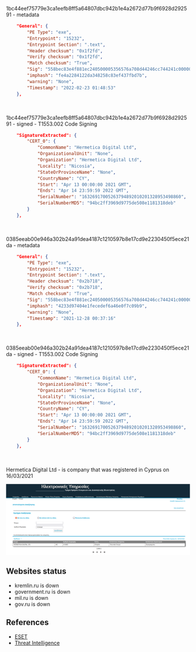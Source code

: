1bc44eef75779e3ca1eefb8ff5a64807dbc942b1e4a2672d77b9f6928d292591 - metadata

```json
    "General": {
        "PE Type": "exe",
        "Entrypoint": "15232",
        "Entrypoint Section": ".text",
        "Header checksum": "0x1f2fd",
        "Verify checksum": "0x1f2fd",
        "Match checksum": "True",
        "Sig": "558bec83e4f881ec240500005356576a708d44246cc744241c000000006a0050c744242800000000c744241800000000c7442438",
        "imphash": "fe4a2284122da348258c83ef437fbd7b",
        "warning": "None",
        "Timestamp": "2022-02-23 01:48:53"
    },
```
<br /><br />
1bc44eef75779e3ca1eefb8ff5a64807dbc942b1e4a2672d77b9f6928d292591 - signed - T1553.002 Code Signing

```json
    "SignatureExtracted": {
        "CERT_0": {
            "CommonName": "Hermetica Digital Ltd",
            "OrganizationalUnit": "None",
            "Organization": "Hermetica Digital Ltd",
            "Locality": "Nicosia",
            "StateOrProvinceName": "None",
            "CountryName": "CY",
            "Start": "Apr 13 00:00:00 2021 GMT",
            "Ends": "Apr 14 23:59:59 2022 GMT",
            "SerialNumber": "16326917005263794892010201328953498860",
            "SerialNumberMD5": "94bc2ff3969d9775de508e1181318deb"
        }
    },
```
<br /><br />
0385eeab00e946a302b24a91dea4187c1210597b8e17cd9e2230450f5ece21da - metadata

```json
    "General": {
        "PE Type": "exe",
        "Entrypoint": "15232",
        "Entrypoint Section": ".text",
        "Header checksum": "0x2b718",
        "Verify checksum": "0x2b718",
        "Match checksum": "True",
        "Sig": "558bec83e4f881ec240500005356576a708d44246cc744241c000000006a0050c744242800000000c744241800000000c7442438",
        "imphash": "4233d97404e1fecedef6a46e0f7c09b9",
        "warning": "None",
        "Timestamp": "2021-12-28 00:37:16"
    },
```
<br /><br />
0385eeab00e946a302b24a91dea4187c1210597b8e17cd9e2230450f5ece21da - signed - T1553.002 Code Signing

```json
    "SignatureExtracted": {
        "CERT_0": {
            "CommonName": "Hermetica Digital Ltd",
            "OrganizationalUnit": "None",
            "Organization": "Hermetica Digital Ltd",
            "Locality": "Nicosia",
            "StateOrProvinceName": "None",
            "CountryName": "CY",
            "Start": "Apr 13 00:00:00 2021 GMT",
            "Ends": "Apr 14 23:59:59 2022 GMT",
            "SerialNumber": "16326917005263794892010201328953498860",
            "SerialNumberMD5": "94bc2ff3969d9775de508e1181318deb"
        }
    },
```
<br /><br />
Hermetica Digital Ltd - is company that was registered in Cyprus on 16/03/2021

![](https://raw.githubusercontent.com/qeeqbox/reports/main/wiper/files/company.png)

## Websites status
- kremlin.ru is down
- government.ru is down
- mil.ru is down
- gov.ru is down

##  References
- [ESET](https://twitter.com/ESETresearch/status/1496581903205511181)
- [Threat Intelligence](https://twitter.com/threatintel/status/1496578746014437376)

